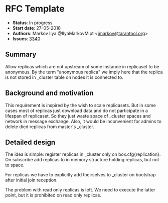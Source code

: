 # RFC Template

* **Status**: In progress
* **Start date**: 27-05-2018
* **Authors**: Markov Ilya @IlyaMarkovMipt \<imarkov@tarantool.org\>
* **Issues**: [3340](https://github.com/tarantool/tarantool/issues/3340)

## Summary

Allow replicas which are not upstream of some instance in replicaset to be anonymous.
By the term "anonymous replica" we imply here that the replica is not stored in _cluster table 
on nodes it is connected to.

## Background and motivation

This requirement is inspired by the wish to scale replicasets. But in some cases most of replicas
just download data and do not participate in a lifespan of replicaset. So they just waste space of _cluster
 spaces and network in message exchange. Also, it would be inconvenient for admins to delete
 died replicas from master's _cluster. 

## Detailed design

The idea is simple: register replicas in _cluster only on box.cfg{replication}.
On subscribe add replicas to in memory structure holding replicas, but not to space.

For replicas we have to explicitly add theirselves to _cluster on bootstrap 
after initial join reception.

The problem with read only replicas is left. We need to execute the latter point,
 but it is prohibited on read only replicas.